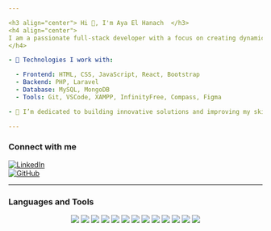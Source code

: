 ```yaml
---

<h3 align="center"> Hi 👋, I'm Aya El Hanach  </h3>
<h4 align="center">
I am a passionate full-stack developer with a focus on creating dynamic, user-friendly websites and applications. Currently studying Digital Development at OFPPT, where I’m gaining practical experience in web technologies, programming, and software development. My projects involve building interactive forms, managing databases, and designing modern, responsive web applications.
</h4>

- 🔧 Technologies I work with:

  - Frontend: HTML, CSS, JavaScript, React, Bootstrap
  - Backend: PHP, Laravel
  - Database: MySQL, MongoDB
  - Tools: Git, VSCode, XAMPP, InfinityFree, Compass, Figma

- 🌱 I’m dedicated to building innovative solutions and improving my skills in the world of web development. Always eager to learn and collaborate with others in the tech community!

---
```


### Connect with me  
[![LinkedIn](https://img.shields.io/badge/LinkedIn-%230077B5.svg?style=for-the-badge&logo=linkedin&logoColor=white)](https://www.linkedin.com/in/aya-el-hannach-9136232b6/)  
[![GitHub](https://img.shields.io/badge/GitHub-%23121011.svg?style=for-the-badge&logo=github&logoColor=white)](https://github.com/ayaelhannach)  

---

### Languages and Tools

<p align="center">
  <img src="https://img.shields.io/badge/-HTML5-E34F26?style=flat&logo=html5&logoColor=white" />
  <img src="https://img.shields.io/badge/-CSS3-1572B6?style=flat&logo=css3&logoColor=white" />
  <img src="https://img.shields.io/badge/-JavaScript-F7DF1E?style=flat&logo=javascript&logoColor=black" />
  <img src="https://img.shields.io/badge/-PHP-777BB4?style=flat&logo=php&logoColor=white" />
  <img src="https://img.shields.io/badge/-Laravel-FF2D20?style=flat&logo=laravel&logoColor=white" />
  <img src="https://img.shields.io/badge/-MySQL-4479A1?style=flat&logo=mysql&logoColor=white" />
  <img src="https://img.shields.io/badge/-MongoDB-47A248?style=flat&logo=mongodb&logoColor=white" />
  <img src="https://img.shields.io/badge/-React-61DAFB?style=flat&logo=react&logoColor=black" />
  <img src="https://img.shields.io/badge/-Git-F05032?style=flat&logo=git&logoColor=white" />
  <img src="https://img.shields.io/badge/-VSCode-007ACC?style=flat&logo=visual-studio-code&logoColor=white" />
  <img src="https://img.shields.io/badge/-XAMPP-FB7A24?style=flat&logo=xampp&logoColor=white" />
  <img src="https://img.shields.io/badge/-InfinityFree-FF7100?style=flat&logo=infinityfree&logoColor=white" />
  <img src="https://img.shields.io/badge/-Figma-F24E1E?style=flat&logo=figma&logoColor=white" />
</p>
